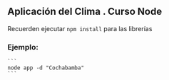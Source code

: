 ## Aplicación del Clima . Curso Node

Recuerden ejecutar ``` npm install ``` para las librerías

### Ejemplo:
    ``` 
    node app -d "Cochabamba" 
    ```